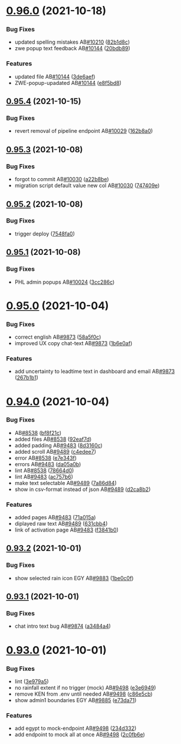 # [0.96.0](https://github.com/rodekruis/IBF-system/compare/v0.95.4...v0.96.0) (2021-10-18)


### Bug Fixes

* updated spelling mistakes AB[#10210](https://github.com/rodekruis/IBF-system/issues/10210) ([82b1d8c](https://github.com/rodekruis/IBF-system/commit/82b1d8c78c22b564e2fb03764465cfd93f347a5e))
* zwe popup text feedback AB[#10144](https://github.com/rodekruis/IBF-system/issues/10144) ([20bdb89](https://github.com/rodekruis/IBF-system/commit/20bdb897e46f1641283650a4cb4bb6b3bab8272f))


### Features

* updated file AB[#10144](https://github.com/rodekruis/IBF-system/issues/10144) ([3de6aef](https://github.com/rodekruis/IBF-system/commit/3de6aef3cf4cc0fb8313ae77861f194c114d5fe7))
* ZWE-popup-upadated AB[#10144](https://github.com/rodekruis/IBF-system/issues/10144) ([e8f5bd8](https://github.com/rodekruis/IBF-system/commit/e8f5bd810742ad2d4a5b2d66a6fa25acfe38038d))



## [0.95.4](https://github.com/rodekruis/IBF-system/compare/v0.95.3...v0.95.4) (2021-10-15)


### Bug Fixes

* revert removal of pipeline endpoint AB[#10029](https://github.com/rodekruis/IBF-system/issues/10029) ([162b8a0](https://github.com/rodekruis/IBF-system/commit/162b8a03db5340483da4947f84deb9b4adc43d99))



## [0.95.3](https://github.com/rodekruis/IBF-system/compare/v0.95.2...v0.95.3) (2021-10-08)


### Bug Fixes

* forgot to commit AB[#10030](https://github.com/rodekruis/IBF-system/issues/10030) ([a22b8be](https://github.com/rodekruis/IBF-system/commit/a22b8be7120a697ce1d59fa301fd2f09b966e8c2))
* migration script default value new col AB[#10030](https://github.com/rodekruis/IBF-system/issues/10030) ([747409e](https://github.com/rodekruis/IBF-system/commit/747409e9b782d7301a5a3da0c5a71cbbe726a8a8))



## [0.95.2](https://github.com/rodekruis/IBF-system/compare/v0.95.1...v0.95.2) (2021-10-08)


### Bug Fixes

* trigger deploy ([7548fa0](https://github.com/rodekruis/IBF-system/commit/7548fa0aae98bf989091c19f21898b38bbe5b227))



## [0.95.1](https://github.com/rodekruis/IBF-system/compare/v0.95.0...v0.95.1) (2021-10-08)


### Bug Fixes

* PHL admin popups AB[#10024](https://github.com/rodekruis/IBF-system/issues/10024) ([3cc286c](https://github.com/rodekruis/IBF-system/commit/3cc286c99fd7804f5dc79f7ca0d8acd35ccf60ed))



# [0.95.0](https://github.com/rodekruis/IBF-system/compare/v0.94.0...v0.95.0) (2021-10-04)


### Bug Fixes

* correct english AB[#9873](https://github.com/rodekruis/IBF-system/issues/9873) ([58a5f0c](https://github.com/rodekruis/IBF-system/commit/58a5f0ce673864cfb45e2a11c1ee218928f52d75))
* improved UX copy chat-text AB[#9873](https://github.com/rodekruis/IBF-system/issues/9873) ([1b6e0af](https://github.com/rodekruis/IBF-system/commit/1b6e0af0cbf47da7b78173f3079e210194cd27cf))


### Features

* add uncertainty to leadtime text in dashboard and email AB[#9873](https://github.com/rodekruis/IBF-system/issues/9873) ([267b1b1](https://github.com/rodekruis/IBF-system/commit/267b1b18dbf8ff319d379f835d60942bb205bae4))



# [0.94.0](https://github.com/rodekruis/IBF-system/compare/v0.93.2...v0.94.0) (2021-10-04)


### Bug Fixes

* AB[#8538](https://github.com/rodekruis/IBF-system/issues/8538) ([bf8f21c](https://github.com/rodekruis/IBF-system/commit/bf8f21c679cbe31e1ef5131a317147f4715fd536))
* added files AB[#8538](https://github.com/rodekruis/IBF-system/issues/8538) ([92eaf7d](https://github.com/rodekruis/IBF-system/commit/92eaf7d3526efcba23c967ee8a7b881324fc6ce4))
* added padding AB[#9483](https://github.com/rodekruis/IBF-system/issues/9483) ([8d3160c](https://github.com/rodekruis/IBF-system/commit/8d3160cecad0c7c4e96fa1526755b479c8893da0))
* added scroll AB[#9489](https://github.com/rodekruis/IBF-system/issues/9489) ([c4edee7](https://github.com/rodekruis/IBF-system/commit/c4edee74ba6e3decc846afe03f9edb51e052dfc8))
* error AB[#8538](https://github.com/rodekruis/IBF-system/issues/8538) ([e7e343f](https://github.com/rodekruis/IBF-system/commit/e7e343f0c894003609a1131da0e49c7875863936))
* errors AB[#9483](https://github.com/rodekruis/IBF-system/issues/9483) ([da05a0b](https://github.com/rodekruis/IBF-system/commit/da05a0bdfb8a7995a7261c1c302be7551bd0793f))
* lint AB[#8538](https://github.com/rodekruis/IBF-system/issues/8538) ([78664d0](https://github.com/rodekruis/IBF-system/commit/78664d05e39dfabd084f690f696799d699a3b2e3))
* lint AB[#9483](https://github.com/rodekruis/IBF-system/issues/9483) ([ac757b6](https://github.com/rodekruis/IBF-system/commit/ac757b671af945dcba5e854143de1009d2e5d7aa))
* make text selectable AB[#9489](https://github.com/rodekruis/IBF-system/issues/9489) ([7a86d84](https://github.com/rodekruis/IBF-system/commit/7a86d84567bb8b081acafbf153919a309584ba7a))
* show in csv-format instead of json AB[#9489](https://github.com/rodekruis/IBF-system/issues/9489) ([d2ca8b2](https://github.com/rodekruis/IBF-system/commit/d2ca8b2ed51823f67d2be9af5f4b004f75dfd95c))


### Features

* added pages AB[#9483](https://github.com/rodekruis/IBF-system/issues/9483) ([71a015a](https://github.com/rodekruis/IBF-system/commit/71a015a26642970b17ad53df721b439045d89ecf))
* diplayed raw text AB[#9489](https://github.com/rodekruis/IBF-system/issues/9489) ([631cbb4](https://github.com/rodekruis/IBF-system/commit/631cbb4bda9f6111bc2c22e266491c80c693dfb3))
* link of activation page AB[#9483](https://github.com/rodekruis/IBF-system/issues/9483) ([f3841b0](https://github.com/rodekruis/IBF-system/commit/f3841b06e78727f6d21b799c34d98f18a8fe39c7))



## [0.93.2](https://github.com/rodekruis/IBF-system/compare/v0.93.1...v0.93.2) (2021-10-01)


### Bug Fixes

* show selected rain icon EGY AB[#9883](https://github.com/rodekruis/IBF-system/issues/9883) ([1be0c0f](https://github.com/rodekruis/IBF-system/commit/1be0c0f6c6d0128c8f4e58e19a8480f9868da862))



## [0.93.1](https://github.com/rodekruis/IBF-system/compare/v0.93.0...v0.93.1) (2021-10-01)


### Bug Fixes

* chat intro text bug AB[#9874](https://github.com/rodekruis/IBF-system/issues/9874) ([a3484a4](https://github.com/rodekruis/IBF-system/commit/a3484a4675136f812f2e6dfdde3e9b8828593b49))



# [0.93.0](https://github.com/rodekruis/IBF-system/compare/v0.92.1...v0.93.0) (2021-10-01)


### Bug Fixes

* lint ([3e979a5](https://github.com/rodekruis/IBF-system/commit/3e979a5a1e5034d9a2ff52236924a457ab319d27))
* no rainfall extent if no trigger (mock) AB[#9498](https://github.com/rodekruis/IBF-system/issues/9498) ([e3e6949](https://github.com/rodekruis/IBF-system/commit/e3e69496aa7ee851028b5a6e3d1b4e7c8d29bb79))
* remove KEN from .env until needed AB[#9498](https://github.com/rodekruis/IBF-system/issues/9498) ([c86e5cb](https://github.com/rodekruis/IBF-system/commit/c86e5cb6403eff1aadd64378af83bdc1f8167a6f))
* show admin1 boundaries EGY AB[#9885](https://github.com/rodekruis/IBF-system/issues/9885) ([e73da71](https://github.com/rodekruis/IBF-system/commit/e73da714e0154247099802e539f3306e5196faef))


### Features

* add egypt to mock-endpoint AB[#9498](https://github.com/rodekruis/IBF-system/issues/9498) ([234d332](https://github.com/rodekruis/IBF-system/commit/234d33278d53ba21823429953d0ea1e1731b080e))
* add endpoint to mock all at once AB[#9498](https://github.com/rodekruis/IBF-system/issues/9498) ([2c0fb6e](https://github.com/rodekruis/IBF-system/commit/2c0fb6e95a7b65a19418c93278c2dd9f703a1d7e))



